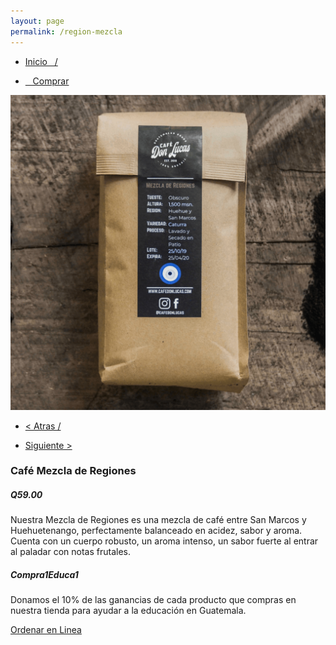 ```yaml
---
layout: page
permalink: /region-mezcla
---
```

<div class="region">
	<div class="container">
		<div class="row">
			<div class="col-md-8 col-xs-12">
				<ul>
					<li><a href="/"><p> Inicio &nbsp;&nbsp;/</p></a></li>
					<li><a href="/comprar"><p>&nbsp;&nbsp; Comprar </p></a></li>
				</ul>
				<img class="img-responsive" src="/images/mezcla-2.png">
			</div>
			<div class="col-md-4 col-xs-12">
				<ul>
				<li><a href="/region-huehuetenango"><p> < Atras /</p></a> </li>
				<li> <a href="/moringa-powder"><p> Siguiente > </p></a> </li>
				</ul>
				<h3>Caf&eacute; Mezcla de Regiones</h3>
				<h5><strong>Q59.00</strong></h5>
				<p>Nuestra Mezcla de Regiones es una mezcla de café entre San Marcos y Huehuetenango, perfectamente balanceado en acidez, sabor y aroma. Cuenta con un cuerpo robusto, un aroma intenso, un sabor fuerte al entrar al paladar con notas frutales. </p>
				<h5>Compra1Educa1</h5>
				<p>Donamos el 10% de las ganancias de cada producto que compras en nuestra tienda para ayudar a la educaci&oacute;n en Guatemala.</p>
				<a href="/orden-en-linea" id="button">Ordenar en Linea</a>
			</div>
		</div>
	</div>
</div>